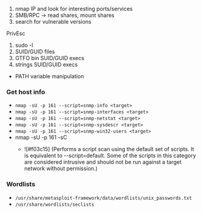 1. nmap IP and look for interesting ports/services
2. SMB/RPC -> read shares, mount shares
3. search for vulnerable versions

PrivEsc
1. sudo -l
2. SUID/GUID files
3. GTFO bin SUID/GUID execs
4. strings SUID/GUID execs
* PATH variable manipulation
### Get host info
* `nmap -sU -p 161 --script=snmp-info <target>`
* `nmap -sU -p 161 --script=snmp-interfaces <target>`
* `nmap -sU -p 161 --script=snmp-netstat <target>`
* `nmap -sU -p 161 --script=snmp-sysdescr <target>`
* `nmap -sU -p 161 --script=snmp-win32-users <target>`
* nmap -sU -p 161 -sC <target>
  * ![#f03c15] (Performs a script scan using the default set of scripts. It is equivalent to --script=default. Some of the scripts in this category are considered intrusive and should not be run against a target network without permission.)

### Wordlists
* `/usr/share/metasploit-framework/data/wordlists/unix_passwords.txt`
* `/usr/share/wordlists/seclists`
